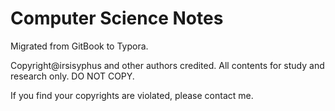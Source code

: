 # Computer Science Notes

Migrated from GitBook to Typora.

Copyright@irsisyphus and other authors credited. All contents for study and research only. DO NOT COPY.

If you find your copyrights are violated, please contact me.

